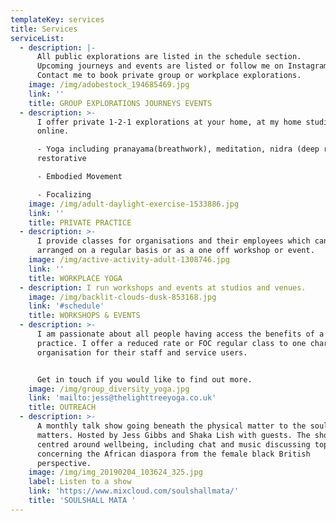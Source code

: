 ```yaml
---
templateKey: services
title: Services
serviceList:
  - description: |-
      All public explorations are listed in the schedule section. 
      Upcoming journeys and events are listed or follow me on Instagram.
      Contact me to book private group or workplace explorations.
    image: /img/adobestock_194685469.jpg
    link: ''
    title: GROUP EXPLORATIONS JOURNEYS EVENTS
  - description: >-
      I offer private 1-2-1 explorations at your home, at my home studio or
      online.

      - Yoga including pranayama(breathwork), meditation, nidra (deep rest) and
      restorative

      - Embodied Movement

      - Focalizing
    image: /img/adult-daylight-exercise-1533886.jpg
    link: ''
    title: PRIVATE PRACTICE
  - description: >-
      I provide classes for organisations and their employees which can be
      arranged on a regular basis or as a one off workshop or event.
    image: /img/active-activity-adult-1308746.jpg
    link: ''
    title: WORKPLACE YOGA
  - description: I run workshops and events at studios and venues.
    image: /img/backlit-clouds-dusk-853168.jpg
    link: '#schedule'
    title: WORKSHOPS & EVENTS
  - description: >-
      I am passionate about all people having access the benefits of a Yoga
      practice. I offer a reduced rate or FOC regular class to one charitable
      organisation for their staff and service users. 


      Get in touch if you would like to find out more.
    image: /img/group_diversity_yoga.jpg
    link: 'mailto:jess@thelighttreeyoga.co.uk'
    title: OUTREACH
  - description: >-
      A monthly talk show going beneath the physical matter to the soul of what
      matters. Hosted by Jess Gibbs and Shaka Lish with guests. The show is
      centred around wellbeing, including chat and music discussing topics
      concerning the African diaspora from the female black British
      perspective. 
    image: /img/img_20190204_103624_325.jpg
    label: Listen to a show
    link: 'https://www.mixcloud.com/soulshallmata/'
    title: 'SOULSHALL MATA '
---
```


